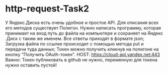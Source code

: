 # http-request-Task2
У Яндекс.Диска есть очень удобное и простое API.
Для описания всех его методов существует Полигон. 
Нужно написать программу, которая принимает на вход путь до файла на компьютере и сохраняет на Яндекс
.Диск с таким же именем. 
Все ответы приходят в формате json; 
Загрузка файла по ссылке происходит с помощью метода put и передачи туда данных; 
Токен можно получить кликнув на полигоне на кнопку "Получить OAuth-токен". 
HOST: https://cloud-api.yandex.net:443 
Важно: Токен публиковать в github не нужно, переменную для токена нужно оставить пустой!
